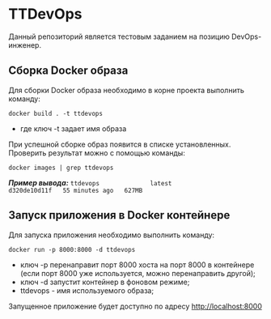 # TTDevOps

Данный репозиторий является тестовым заданием на позицию DevOps-инженер. 

## Сборка Docker образа

Для сборки Docker образа необходимо в корне проекта выполнить команду:

```docker build . -t ttdevops```  

* где ключ -t задает имя образа

При успешной сборке образ появится в списке установленных. Проверить результат можно с помощью команды: 

```docker images | grep ttdevops```

***Пример вывода:***
```ttdevops              latest                              d320de10d11f   55 minutes ago   627MB```

## Запуск приложения в Docker контейнере

Для запуска приложения необходимо выполнить команду: 

```docker run -p 8000:8000 -d ttdevops```

* ключ -p перенаправит порт 8000 хоста на порт 8000 в контейнере (если порт 8000 уже используется, можно перенаправить другой);
* ключ -d запустит контейнер в фоновом режиме;
* ttdevops - имя используемого образа;
  
Запущенное приложение будет доступно по адресу [http://localhost:8000](http://localhost:8000)
